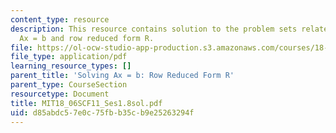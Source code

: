 ```yaml
---
content_type: resource
description: This resource contains solution to the problem sets related to solving
  Ax = b and row reduced form R.
file: https://ol-ocw-studio-app-production.s3.amazonaws.com/courses/18-06sc-linear-algebra-fall-2011/d85abdc57e0c75fbb35cb9e25263294f_MIT18_06SCF11_Ses1.8sol.pdf
file_type: application/pdf
learning_resource_types: []
parent_title: 'Solving Ax = b: Row Reduced Form R'
parent_type: CourseSection
resourcetype: Document
title: MIT18_06SCF11_Ses1.8sol.pdf
uid: d85abdc5-7e0c-75fb-b35c-b9e25263294f
---
```

